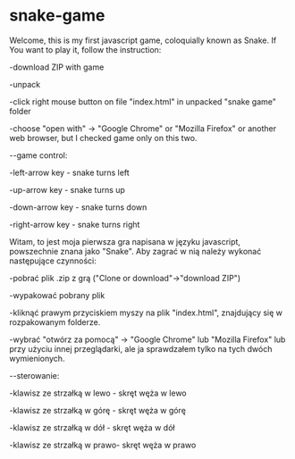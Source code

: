 # snake-game
Welcome,
this is my first javascript game, coloquially known as Snake. If You want to play it, follow the instruction:

-download ZIP with game 

-unpack

-click right mouse button on file "index.html" in unpacked "snake game" folder

-choose "open with" -> "Google Chrome" or "Mozilla Firefox" or another web browser, but I checked game only on this two.

--game control:

-left-arrow key - snake turns left

-up-arrow key - snake turns up

-down-arrow key - snake turns down

-right-arrow key - snake turns right

Witam,
to jest moja pierwsza gra napisana w języku javascript, powszechnie znana jako "Snake". Aby zagrać w nią należy wykonać następujące czynności:

-pobrać plik .zip z grą ("Clone or download"->"download ZIP")

-wypakować pobrany plik

-kliknąć prawym przyciskiem myszy na plik "index.html", znajdujący się w rozpakowanym folderze.

-wybrać "otwórz za pomocą" -> "Google Chrome" lub "Mozilla Firefox" lub przy użyciu innej przeglądarki, ale ja sprawdzałem tylko na tych dwóch wymienionych.

--sterowanie:

-klawisz ze strzałką w lewo - skręt węża w lewo

-klawisz ze strzałką w górę - skręt węża w górę

-klawisz ze strzałką w dół - skręt węża w dół

-klawisz ze strzałką w prawo- skręt węża w prawo
